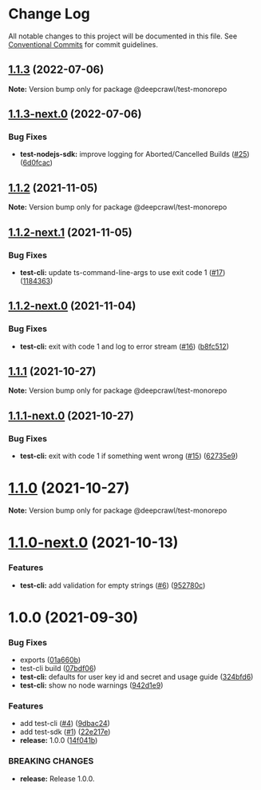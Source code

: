 # Change Log

All notable changes to this project will be documented in this file.
See [Conventional Commits](https://conventionalcommits.org) for commit guidelines.

## [1.1.3](https://github.com/deepcrawl/deepcrawl-test/compare/v1.1.3-next.0...v1.1.3) (2022-07-06)

**Note:** Version bump only for package @deepcrawl/test-monorepo





## [1.1.3-next.0](https://github.com/deepcrawl/deepcrawl-test/compare/v1.1.2...v1.1.3-next.0) (2022-07-06)


### Bug Fixes

* **test-nodejs-sdk:** improve logging for Aborted/Cancelled Builds ([#25](https://github.com/deepcrawl/deepcrawl-test/issues/25)) ([6d0fcac](https://github.com/deepcrawl/deepcrawl-test/commit/6d0fcacdcbaebff9a9c27ced91d448981b69dc6f))





## [1.1.2](https://github.com/deepcrawl/deepcrawl-test/compare/v1.1.2-next.1...v1.1.2) (2021-11-05)

**Note:** Version bump only for package @deepcrawl/test-monorepo





## [1.1.2-next.1](https://github.com/deepcrawl/deepcrawl-test/compare/v1.1.2-next.0...v1.1.2-next.1) (2021-11-05)


### Bug Fixes

* **test-cli:** update ts-command-line-args to use exit code 1 ([#17](https://github.com/deepcrawl/deepcrawl-test/issues/17)) ([1184363](https://github.com/deepcrawl/deepcrawl-test/commit/1184363f10abe1f50f90e2b62fe1c54a2ad427c6))





## [1.1.2-next.0](https://github.com/deepcrawl/deepcrawl-test/compare/v1.1.1...v1.1.2-next.0) (2021-11-04)


### Bug Fixes

* **test-cli:** exit with code 1 and log to error stream ([#16](https://github.com/deepcrawl/deepcrawl-test/issues/16)) ([b8fc512](https://github.com/deepcrawl/deepcrawl-test/commit/b8fc512c5ed0e37f9e832c9d9b1d2a73ca84f0f6))





## [1.1.1](https://github.com/deepcrawl/deepcrawl-test/compare/v1.1.1-next.0...v1.1.1) (2021-10-27)

**Note:** Version bump only for package @deepcrawl/test-monorepo





## [1.1.1-next.0](https://github.com/deepcrawl/deepcrawl-test/compare/v1.1.0...v1.1.1-next.0) (2021-10-27)


### Bug Fixes

* **test-cli:** exit with code 1 if something went wrong ([#15](https://github.com/deepcrawl/deepcrawl-test/issues/15)) ([62735e9](https://github.com/deepcrawl/deepcrawl-test/commit/62735e9eb9ec6e1a5811aa029dc87e7989dbf0db))





# [1.1.0](https://github.com/deepcrawl/deepcrawl-test/compare/v1.1.0-next.0...v1.1.0) (2021-10-27)

**Note:** Version bump only for package @deepcrawl/test-monorepo





# [1.1.0-next.0](https://github.com/deepcrawl/deepcrawl-test/compare/v1.0.0...v1.1.0-next.0) (2021-10-13)


### Features

* **test-cli:** add validation for empty strings ([#6](https://github.com/deepcrawl/deepcrawl-test/issues/6)) ([952780c](https://github.com/deepcrawl/deepcrawl-test/commit/952780ca8e1f34e6f25515084bf361540de216ee))





# 1.0.0 (2021-09-30)


### Bug Fixes

* exports ([01a660b](https://github.com/deepcrawl/deepcrawl-test/commit/01a660b1f9e0f7a4d2a86e37ece985a1c4d67870))
* test-cli build ([07bdf06](https://github.com/deepcrawl/deepcrawl-test/commit/07bdf06f55c0f76361124696015b57c26032b562))
* **test-cli:** defaults for user key id and secret and usage guide ([324bfd6](https://github.com/deepcrawl/deepcrawl-test/commit/324bfd6e4dea63af263228d6fe666659dc0557c2))
* **test-cli:** show no node warnings ([942d1e9](https://github.com/deepcrawl/deepcrawl-test/commit/942d1e911df36fe876629c72a95e1569516aa9d4))


### Features

* add test-cli ([#4](https://github.com/deepcrawl/deepcrawl-test/issues/4)) ([9dbac24](https://github.com/deepcrawl/deepcrawl-test/commit/9dbac2464f0a45885e1986f4fae734534aa05627))
* add test-sdk ([#1](https://github.com/deepcrawl/deepcrawl-test/issues/1)) ([22e217e](https://github.com/deepcrawl/deepcrawl-test/commit/22e217ed000c8858a8872029b442ee995bae377b))
* **release:** 1.0.0 ([14f041b](https://github.com/deepcrawl/deepcrawl-test/commit/14f041bdb69b0662ed3fad1d592b6212ea4c5358))


### BREAKING CHANGES

* **release:** Release 1.0.0.
